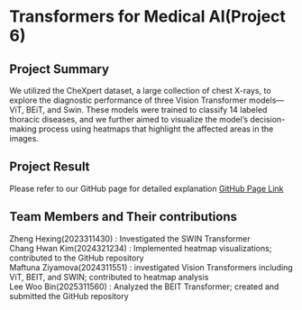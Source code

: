# Transformers for Medical AI(Project 6)

## Project Summary
We utilized the CheXpert dataset, a large collection of chest X-rays, to explore the diagnostic performance of three Vision Transformer models—ViT, BEiT, and Swin. These models were trained to classify 14 labeled thoracic diseases, and we further aimed to visualize the model’s decision-making process using heatmaps that highlight the affected areas in the images.

## Project Result
Please refer to our GitHub page for detailed explanation
[GitHub Page Link](https://leewoobin-ctrl.github.io/Project-6/)

## Team Members and Their contributions
Zheng Hexing(2023311430) : Investigated the SWIN Transformer  
Chang Hwan Kim(2024321234) : Implemented heatmap visualizations; contributed to the GitHub repository  
Maftuna Ziyamova(2024311551) : investigated Vision Transformers including ViT, BEIT, and SWIN; contributed to heatmap analysis  
Lee Woo Bin(2025311560) : Analyzed the BEIT Transformer; created and submitted the GitHub repository
